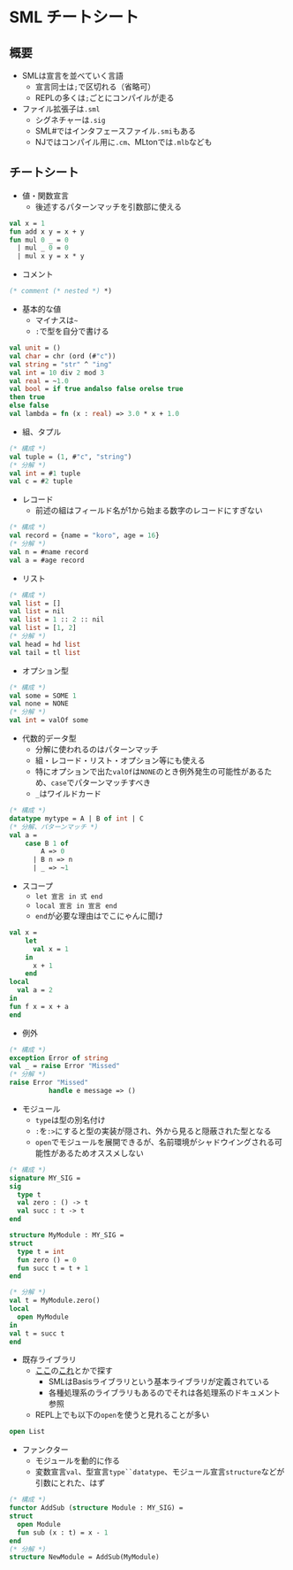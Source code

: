 # SML チートシート

## 概要
* SMLは宣言を並べていく言語
  * 宣言同士は`;`で区切れる（省略可）
  * REPLの多くは`;`ごとにコンパイルが走る
* ファイル拡張子は`.sml`
  * シグネチャーは`.sig`
  * SML#ではインタフェースファイル`.smi`もある
  * NJではコンパイル用に`.cm`、MLtonでは`.mlb`なども

## チートシート

* 値・関数宣言
  * 後述するパターンマッチを引数部に使える
```sml
val x = 1
fun add x y = x + y
fun mul 0 _ = 0
  | mul _ 0 = 0
  | mul x y = x * y
```

* コメント
```sml
(* comment (* nested *) *)
```

* 基本的な値
  * マイナスは`~`
  * `:`で型を自分で書ける
```sml
val unit = ()
val char = chr (ord (#"c"))
val string = "str" ^ "ing"
val int = 10 div 2 mod 3
val real = ~1.0
val bool = if true andalso false orelse true
then true
else false
val lambda = fn (x : real) => 3.0 * x + 1.0
```

* 組、タプル
```sml
(* 構成 *)
val tuple = (1, #"c", "string")
(* 分解 *)
val int = #1 tuple
val c = #2 tuple
```

* レコード
  * 前述の組はフィールド名が1から始まる数字のレコードにすぎない
```sml
(* 構成 *)
val record = {name = "koro", age = 16}
(* 分解 *)
val n = #name record
val a = #age record
```

* リスト
```sml
(* 構成 *)
val list = []
val list = nil
val list = 1 :: 2 :: nil
val list = [1, 2]
(* 分解 *)
val head = hd list
val tail = tl list
```

* オプション型
```sml
(* 構成 *)
val some = SOME 1
val none = NONE
(* 分解 *)
val int = valOf some
```

* 代数的データ型
  * 分解に使われるのはパターンマッチ
  * 組・レコード・リスト・オプション等にも使える
  * 特にオプションで出た`valOf`は`NONE`のとき例外発生の可能性があるため、`case`でパターンマッチすべき
  * `_`はワイルドカード
```sml
(* 構成 *)
datatype mytype = A | B of int | C
(* 分解、パターンマッチ *)
val a =
    case B 1 of
        A => 0
      | B n => n
      | _ => ~1
```

* スコープ
  * `let 宣言 in 式 end`
  * `local 宣言 in 宣言 end`
  * `end`が必要な理由はでこにゃんに聞け
```sml
val x =
    let
      val x = 1
    in
      x + 1
    end
local
  val a = 2
in
fun f x = x + a
end
```

* 例外
```sml
(* 構成 *)
exception Error of string
val _ = raise Error "Missed"
(* 分解 *)
raise Error "Missed"
          handle e message => ()
```

* モジュール
  * `type`は型の別名付け
  * `:`を`:>`にすると型の実装が隠され、外から見ると隠蔽された型となる
  * `open`でモジュールを展開できるが、名前環境がシャドウイングされる可能性があるためオススメしない
```sml
(* 構成 *)
signature MY_SIG =
sig
  type t
  val zero : () -> t
  val succ : t -> t
end

structure MyModule : MY_SIG =
struct
  type t = int
  fun zero () = 0
  fun succ t = t + 1
end

(* 分解 *)
val t = MyModule.zero()
local
  open MyModule
in
val t = succ t
end
```

* 既存ライブラリ
  * [ここ](http://sml-family.org/Basis/)の[これ](http://sml-family.org/Basis/index-all.html)とかで探す
    * SMLはBasisライブラリという基本ライブラリが定義されている
    * 各種処理系のライブラリもあるのでそれは各処理系のドキュメント参照
  * REPL上でも以下の`open`を使うと見れることが多い
```sml
open List
```

* ファンクター
  * モジュールを動的に作る
  * 変数宣言`val`、型宣言`type``datatype`、モジュール宣言`structure`などが引数にとれた、はず
```sml
(* 構成 *)
functor AddSub (structure Module : MY_SIG) =
struct
  open Module
  fun sub (x : t) = x - 1
end
(* 分解 *)
structure NewModule = AddSub(MyModule)
```
